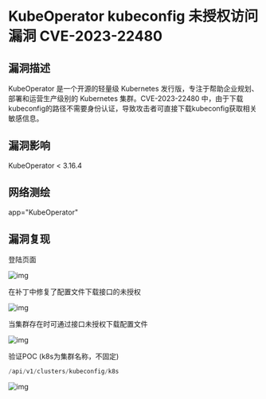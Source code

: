 # KubeOperator kubeconfig 未授权访问漏洞 CVE-2023-22480

## 漏洞描述

KubeOperator 是一个开源的轻量级 Kubernetes 发行版，专注于帮助企业规划、部署和运营生产级别的 Kubernetes 集群。CVE-2023-22480 中，由于下载kubeconfig的路径不需要身份认证，导致攻击者可直接下载kubeconfig获取相关敏感信息。

## 漏洞影响

<a-checkbox checked>KubeOperator  < 3.16.4</a-checkbox></br>

## 网络测绘

<a-checkbox checked>app="KubeOperator"</a-checkbox></br>

## 漏洞复现

登陆页面

![img](https://security-1310978225.cos.ap-beijing.myqcloud.com/public/img/1682430105792-11c93a6d-2d49-4c29-82a5-f387cef4bfc6.png)

在补丁中修复了配置文件下载接口的未授权

![img](https://security-1310978225.cos.ap-beijing.myqcloud.com/public/img/1682430157296-4f0da22a-e1a3-44fc-aa39-cd55da6bc593.png)

当集群存在时可通过接口未授权下载配置文件

![img](https://security-1310978225.cos.ap-beijing.myqcloud.com/public/img/1682430179027-436d1530-2754-48b8-92ad-726341f83dca.png)

验证POC (k8s为集群名称，不固定)

```php
/api/v1/clusters/kubeconfig/k8s
```

![img](https://security-1310978225.cos.ap-beijing.myqcloud.com/public/img/1682430278944-34ab7f8b-98df-4570-980c-0e2c7338ef75.png)